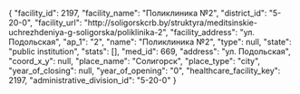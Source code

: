{
    "facility_id": 2197,
    "facility_name": "Поликлиника №2",
    "district_id": "5-20-0",
    "facility_url": "http:\/\/soligorskcrb.by\/struktyra\/meditsinskie-uchrezhdeniya-g-soligorska\/poliklinika-2",
    "facility_address": "ул. Подольская",
    "ap_1": "2",
    "name": "Поликлиника №2",
    "type": null,
    "state": "public institution",
    "stats": [],
    "med_id": 669,
    "address": "ул. Подольская",
    "coord_x_y": null,
    "place_name": "Солигорск",
    "place_type": "city",
    "year_of_closing": null,
    "year_of_opening": "0",
    "healthcare_facility_key": 2197,
    "administrative_division_id": "5-20-0"
}